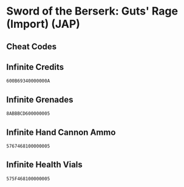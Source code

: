 # Sword of the Berserk: Guts' Rage (Import) (JAP)

## Cheat Codes

## Infinite Credits

```
600B69340000000A

```

## Infinite Grenades

```
8ABBBCD600000005

```

## Infinite Hand Cannon Ammo

```
5767468100000005

```

## Infinite Health Vials

```
575F468100000005

```

